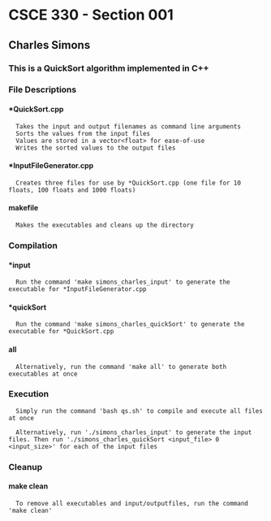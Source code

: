 # CSCE 330 - Section 001
## Charles Simons
### This is a QuickSort algorithm implemented in C++

### File Descriptions
#### *QuickSort.cpp
      Takes the input and output filenames as command line arguments
      Sorts the values from the input files
      Values are stored in a vector<float> for ease-of-use
      Writes the sorted values to the output files
#### *InputFileGenerator.cpp
      Creates three files for use by *QuickSort.cpp (one file for 10 floats, 100 floats and 1000 floats)
#### makefile
      Makes the executables and cleans up the directory

### Compilation
#### *input
      Run the command 'make simons_charles_input' to generate the executable for *InputFileGenerator.cpp
#### *quickSort
      Run the command 'make simons_charles_quickSort' to generate the executable for *QuickSort.cpp
#### all
      Alternatively, run the command 'make all' to generate both executables at once

### Execution
      Simply run the command 'bash qs.sh' to compile and execute all files at once

      Alternatively, run './simons_charles_input' to generate the input files. Then run './simons_charles_quickSort <input_file> 0 <input_size>' for each of the input files

### Cleanup
#### make clean
      To remove all executables and input/outputfiles, run the command 'make clean'